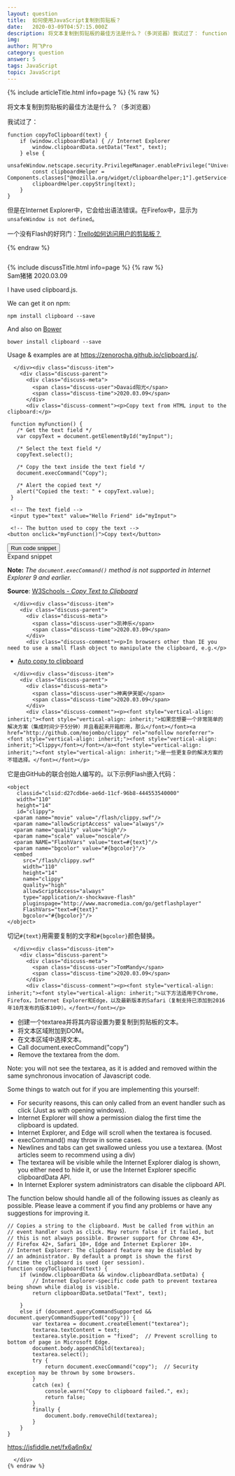 ```yaml
---
layout: question
title:  如何使用JavaScript复制到剪贴板？
date:   2020-03-09T04:57:15.000Z
description: 将文本复制到剪贴板的最佳方法是什么？（多浏览器）我试过了： function copyToClipboard(text) {    if (wi...
img: 
author: 阿飞Pro
category: question
answer: 5
tags: JavaScript
topic: JavaScript
---
```

<div class="article-root">
  <div class="article">
    {% include articleTitle.html info=page %}
    {% raw %}
    <div class="article-content"><p><font style="vertical-align: inherit;"><font style="vertical-align: inherit;">将文本复制到剪贴板的最佳方法是什么？</font><font style="vertical-align: inherit;">（多浏览器）</font></font></p>

<p><font style="vertical-align: inherit;"><font style="vertical-align: inherit;">我试过了： </font></font></p>

<pre class="lang-js prettyprint prettyprinted" style=""><code><span class="kwd">function</span><span class="pln"> copyToClipboard</span><span class="pun">(</span><span class="pln">text</span><span class="pun">)</span><span class="pln"> </span><span class="pun">{</span><font></font><span class="pln">
    </span><span class="kwd">if</span><span class="pln"> </span><span class="pun">(</span><span class="pln">window</span><span class="pun">.</span><span class="pln">clipboardData</span><span class="pun">)</span><span class="pln"> </span><span class="pun">{</span><span class="pln"> </span><span class="com">// Internet Explorer</span><font></font><span class="pln">
        window</span><span class="pun">.</span><span class="pln">clipboardData</span><span class="pun">.</span><span class="pln">setData</span><span class="pun">(</span><span class="str">"Text"</span><span class="pun">,</span><span class="pln"> text</span><span class="pun">);</span><font></font><span class="pln">
    </span><span class="pun">}</span><span class="pln"> </span><span class="kwd">else</span><span class="pln"> </span><span class="pun">{</span><span class="pln">  </span><font></font><span class="pln">
        unsafeWindow</span><span class="pun">.</span><span class="pln">netscape</span><span class="pun">.</span><span class="pln">security</span><span class="pun">.</span><span class="typ">PrivilegeManager</span><span class="pun">.</span><span class="pln">enablePrivilege</span><span class="pun">(</span><span class="str">"UniversalXPConnect"</span><span class="pun">);</span><span class="pln">  </span><font></font><span class="pln">
        </span><span class="kwd">const</span><span class="pln"> clipboardHelper </span><span class="pun">=</span><span class="pln"> </span><span class="typ">Components</span><span class="pun">.</span><span class="pln">classes</span><span class="pun">[</span><span class="str">"@mozilla.org/widget/clipboardhelper;1"</span><span class="pun">].</span><span class="pln">getService</span><span class="pun">(</span><span class="typ">Components</span><span class="pun">.</span><span class="pln">interfaces</span><span class="pun">.</span><span class="pln">nsIClipboardHelper</span><span class="pun">);</span><span class="pln">  </span><font></font><span class="pln">
        clipboardHelper</span><span class="pun">.</span><span class="pln">copyString</span><span class="pun">(</span><span class="pln">text</span><span class="pun">);</span><font></font><span class="pln">
    </span><span class="pun">}</span><font></font><span class="pln">
</span><span class="pun">}</span><font></font>
</code></pre>

<p><font style="vertical-align: inherit;"><font style="vertical-align: inherit;">但是在Internet Explorer中，它会给出语法错误。</font><font style="vertical-align: inherit;">在Firefox中，显示为</font></font><code>unsafeWindow is not defined</code><font style="vertical-align: inherit;"><font style="vertical-align: inherit;">。</font></font></p>

<p><font style="vertical-align: inherit;"><font style="vertical-align: inherit;">一个没有Flash的好窍门：</font></font><a href="https://stackoverflow.com/questions/17527870/how-does-trello-access-the-users-clipboard"><font style="vertical-align: inherit;"><font style="vertical-align: inherit;">Trello如何访问用户的剪贴板？</font></font></a></p></div>
    {% endraw %}
  </div>
  <p style="height: 0;width:0;overflow: hidden;"> 第155篇《如何使用JavaScript复制到剪贴板？》来自Winter(https://github.com/aiyld/aiyld.github.io)的站点</p>
  <div class="discuss-wrapper">
    {% include discussTitle.html info=page %}
    {% raw %}
    <div class="discuss-item">
        <div class="discuss-parent">
          <div class="discuss-meta">
            <span class="discuss-user">Sam猪猪</span>
            <span class="discuss-time">2020.03.09</span>
          </div>
          <div class="discuss-comment"><p>I have used clipboard.js.</p>

<p>We can get it on npm:</p>

<pre class="lang-js prettyprint prettyprinted" style=""><code><span class="pln">npm install clipboard </span><span class="pun">--</span><span class="pln">save</span></code></pre>

<p>And also on <a href="https://bower.io/" rel="nofollow noreferrer">Bower</a></p>

<pre class="lang-js prettyprint prettyprinted" style=""><code><span class="pln">bower install clipboard </span><span class="pun">--</span><span class="pln">save</span></code></pre>

<p>Usage &amp; examples are at <a href="https://zenorocha.github.io/clipboard.js/" rel="nofollow noreferrer">https://zenorocha.github.io/clipboard.js/</a>.</p></div>
        </div>
        
      </div><div class="discuss-item">
        <div class="discuss-parent">
          <div class="discuss-meta">
            <span class="discuss-user">Davaid阳光</span>
            <span class="discuss-time">2020.03.09</span>
          </div>
          <div class="discuss-comment"><p>Copy text from HTML input to the clipboard:</p>

<p></p><div class="snippet" data-lang="js" data-hide="false" data-console="true" data-babel="false">
<div class="snippet-code">
<pre class="snippet-code-js lang-js prettyprint prettyprinted" style=""><code><span class="pln"> </span><span class="kwd">function</span><span class="pln"> myFunction</span><span class="pun">()</span><span class="pln"> </span><span class="pun">{</span><font></font><span class="pln">
   </span><span class="com">/* Get the text field */</span><font></font><span class="pln">
   </span><span class="kwd">var</span><span class="pln"> copyText </span><span class="pun">=</span><span class="pln"> document</span><span class="pun">.</span><span class="pln">getElementById</span><span class="pun">(</span><span class="str">"myInput"</span><span class="pun">);</span><font></font><span class="pln">
</span><font></font><span class="pln">
   </span><span class="com">/* Select the text field */</span><font></font><span class="pln">
   copyText</span><span class="pun">.</span><span class="pln">select</span><span class="pun">();</span><font></font><span class="pln">
</span><font></font><span class="pln">
   </span><span class="com">/* Copy the text inside the text field */</span><font></font><span class="pln">
   document</span><span class="pun">.</span><span class="pln">execCommand</span><span class="pun">(</span><span class="str">"Copy"</span><span class="pun">);</span><font></font><span class="pln">
</span><font></font><span class="pln">
   </span><span class="com">/* Alert the copied text */</span><font></font><span class="pln">
   alert</span><span class="pun">(</span><span class="str">"Copied the text: "</span><span class="pln"> </span><span class="pun">+</span><span class="pln"> copyText</span><span class="pun">.</span><span class="pln">value</span><span class="pun">);</span><font></font><span class="pln">
 </span><span class="pun">}</span></code></pre>
<pre class="snippet-code-html lang-html prettyprint prettyprinted" style=""><code><span class="pln"> </span><span class="com">&lt;!-- The text field --&gt;</span><font></font><span class="pln">
 </span><span class="tag">&lt;input</span><span class="pln"> </span><span class="atn">type</span><span class="pun">=</span><span class="atv">"text"</span><span class="pln"> </span><span class="atn">value</span><span class="pun">=</span><span class="atv">"Hello Friend"</span><span class="pln"> </span><span class="atn">id</span><span class="pun">=</span><span class="atv">"myInput"</span><span class="tag">&gt;</span><font></font><span class="pln">
</span><font></font><span class="pln">
 </span><span class="com">&lt;!-- The button used to copy the text --&gt;</span><font></font><span class="pln">
</span><span class="tag">&lt;button</span><span class="pln"> </span><span class="atn">onclick</span><span class="pun">=</span><span class="atv">"</span><span class="pln">myFunction</span><span class="pun">()</span><span class="atv">"</span><span class="tag">&gt;</span><span class="pln">Copy text</span><span class="tag">&lt;/button&gt;</span></code></pre>
<div class="snippet-result"><div class="snippet-ctas"><button type="button" class="s-btn s-btn__primary"><span class="icon-play-white _hover"></span><span> Run code snippet</span></button><input class="copySnippet s-btn s-btn__filled" type="button" value="Copy snippet to answer" style="display: none;"><button type="button" class="s-btn hideResults" style="display: none;">Hide results</button><div class="popout-code"><a class="snippet-expand-link">Expand snippet</a></div></div><div class="snippet-result-code" style="display: none;"><iframe name="sif8" sandbox="allow-forms allow-modals allow-scripts" class="snippet-box-edit" frameborder="0"></iframe></div></div></div>
</div>
<p></p>

<p><strong>Note:</strong> <em>The <code>document.execCommand()</code> method is not supported in Internet Explorer 9 and earlier.</em></p>

<p><strong>Source</strong>: <a href="https://www.w3schools.com/howto/howto_js_copy_clipboard.asp" rel="nofollow noreferrer">W3Schools - <em>Copy Text to Clipboard</em></a></p></div>
        </div>
        
      </div><div class="discuss-item">
        <div class="discuss-parent">
          <div class="discuss-meta">
            <span class="discuss-user">凯神乐</span>
            <span class="discuss-time">2020.03.09</span>
          </div>
          <div class="discuss-comment"><p>In browsers other than IE you need to use a small flash object to manipulate the clipboard, e.g.</p>

<ul>
<li><a href="http://ajaxian.com/archives/auto-copy-to-clipboard" rel="nofollow noreferrer">Auto copy to clipboard</a></li>
</ul></div>
        </div>
        
      </div><div class="discuss-item">
        <div class="discuss-parent">
          <div class="discuss-meta">
            <span class="discuss-user">神离伊芙妮</span>
            <span class="discuss-time">2020.03.09</span>
          </div>
          <div class="discuss-comment"><p><font style="vertical-align: inherit;"><font style="vertical-align: inherit;">如果您想要一个非常简单的解决方案（集成时间少于5分钟）并且看起来开箱即用，那么</font></font><a href="http://github.com/mojombo/clippy" rel="nofollow noreferrer"><font style="vertical-align: inherit;"><font style="vertical-align: inherit;">Clippy</font></font></a><font style="vertical-align: inherit;"><font style="vertical-align: inherit;">是一些更复杂的解决方案的不错选择。</font></font></p>

<p><font style="vertical-align: inherit;"><font style="vertical-align: inherit;">它是由GitHub的联合创始人编写的。</font><font style="vertical-align: inherit;">以下示例Flash嵌入代码：</font></font></p>

<pre class="lang-js prettyprint prettyprinted" style=""><code><span class="pun">&lt;</span><span class="pln">object</span><font></font><span class="pln">
   classid</span><span class="pun">=</span><span class="str">"clsid:d27cdb6e-ae6d-11cf-96b8-444553540000"</span><font></font><span class="pln">
   width</span><span class="pun">=</span><span class="str">"110"</span><font></font><span class="pln">
   height</span><span class="pun">=</span><span class="str">"14"</span><font></font><span class="pln">
   id</span><span class="pun">=</span><span class="str">"clippy"</span><span class="pun">&gt;</span><font></font><span class="pln">
  </span><span class="pun">&lt;</span><span class="pln">param name</span><span class="pun">=</span><span class="str">"movie"</span><span class="pln"> value</span><span class="pun">=</span><span class="str">"/flash/clippy.swf"</span><span class="pun">/&gt;</span><font></font><span class="pln">
  </span><span class="pun">&lt;</span><span class="pln">param name</span><span class="pun">=</span><span class="str">"allowScriptAccess"</span><span class="pln"> value</span><span class="pun">=</span><span class="str">"always"</span><span class="pun">/&gt;</span><font></font><span class="pln">
  </span><span class="pun">&lt;</span><span class="pln">param name</span><span class="pun">=</span><span class="str">"quality"</span><span class="pln"> value</span><span class="pun">=</span><span class="str">"high"</span><span class="pun">/&gt;</span><font></font><span class="pln">
  </span><span class="pun">&lt;</span><span class="pln">param name</span><span class="pun">=</span><span class="str">"scale"</span><span class="pln"> value</span><span class="pun">=</span><span class="str">"noscale"</span><span class="pun">/&gt;</span><font></font><span class="pln">
  </span><span class="pun">&lt;</span><span class="pln">param NAME</span><span class="pun">=</span><span class="str">"FlashVars"</span><span class="pln"> value</span><span class="pun">=</span><span class="str">"text=#{text}"</span><span class="pun">/&gt;</span><font></font><span class="pln">
  </span><span class="pun">&lt;</span><span class="pln">param name</span><span class="pun">=</span><span class="str">"bgcolor"</span><span class="pln"> value</span><span class="pun">=</span><span class="str">"#{bgcolor}"</span><span class="pun">/&gt;</span><font></font><span class="pln">
  </span><span class="pun">&lt;</span><span class="pln">embed</span><font></font><span class="pln">
     src</span><span class="pun">=</span><span class="str">"/flash/clippy.swf"</span><font></font><span class="pln">
     width</span><span class="pun">=</span><span class="str">"110"</span><font></font><span class="pln">
     height</span><span class="pun">=</span><span class="str">"14"</span><font></font><span class="pln">
     name</span><span class="pun">=</span><span class="str">"clippy"</span><font></font><span class="pln">
     quality</span><span class="pun">=</span><span class="str">"high"</span><font></font><span class="pln">
     allowScriptAccess</span><span class="pun">=</span><span class="str">"always"</span><font></font><span class="pln">
     type</span><span class="pun">=</span><span class="str">"application/x-shockwave-flash"</span><font></font><span class="pln">
     pluginspage</span><span class="pun">=</span><span class="str">"http://www.macromedia.com/go/getflashplayer"</span><font></font><span class="pln">
     </span><span class="typ">FlashVars</span><span class="pun">=</span><span class="str">"text=#{text}"</span><font></font><span class="pln">
     bgcolor</span><span class="pun">=</span><span class="str">"#{bgcolor}"</span><span class="pun">/&gt;</span><font></font><span class="pln">
</span><span class="pun">&lt;/</span><span class="pln">object</span><span class="pun">&gt;</span><font></font>
</code></pre>

<p><font style="vertical-align: inherit;"><font style="vertical-align: inherit;">切记</font></font><code>#{text}</code><font style="vertical-align: inherit;"><font style="vertical-align: inherit;">用需要复制的文字和</font></font><code>#{bgcolor}</code><font style="vertical-align: inherit;"><font style="vertical-align: inherit;">颜色</font><font style="vertical-align: inherit;">替换</font><font style="vertical-align: inherit;">。</font></font></p></div>
        </div>
        
      </div><div class="discuss-item">
        <div class="discuss-parent">
          <div class="discuss-meta">
            <span class="discuss-user">TomMandy</span>
            <span class="discuss-time">2020.03.09</span>
          </div>
          <div class="discuss-comment"><p><font style="vertical-align: inherit;"><font style="vertical-align: inherit;">以下方法适用于Chrome，Firefox，Internet Explorer和Edge，以及最新版本的Safari（复制支持已添加到2016年10月发布的版本10中）。</font></font></p>

<ul>
<li><font style="vertical-align: inherit;"><font style="vertical-align: inherit;">创建一个textarea并将其内容设置为要复制到剪贴板的文本。</font></font></li>
<li><font style="vertical-align: inherit;"><font style="vertical-align: inherit;">将文本区域附加到DOM。</font></font></li>
<li><font style="vertical-align: inherit;"><font style="vertical-align: inherit;">在文本区域中选择文本。</font></font></li>
<li>Call document.execCommand("copy")</li>
<li>Remove the textarea from the dom.</li>
</ul>

<p>Note: you will not see the textarea, as it is added and removed within the same synchronous invocation of Javascript code.</p>

<p>Some things to watch out for if you are implementing this yourself:</p>

<ul>
<li>For security reasons, this can only called from an event handler such as click (Just as with opening windows).</li>
<li>Internet Explorer will show a permission dialog the first time the clipboard is updated.</li>
<li>Internet Explorer, and Edge will scroll when the textarea is focused.</li>
<li>execCommand() may throw in some cases.</li>
<li>Newlines and tabs can get swallowed unless you use a textarea. (Most articles seem to recommend using a div)</li>
<li>The textarea will be visible while the Internet Explorer dialog is shown, you either need to hide it, or use the Internet Explorer specific clipboardData API.</li>
<li>In Internet Explorer system administrators can disable the clipboard API.</li>
</ul>

<p>The function below should handle all of the following issues as cleanly as possible. Please leave a comment if you find any problems or have any suggestions for improving it.</p>

<pre class="lang-js prettyprint prettyprinted" style=""><code><span class="com">// Copies a string to the clipboard. Must be called from within an</span><font></font><span class="pln">
</span><span class="com">// event handler such as click. May return false if it failed, but</span><font></font><span class="pln">
</span><span class="com">// this is not always possible. Browser support for Chrome 43+,</span><font></font><span class="pln">
</span><span class="com">// Firefox 42+, Safari 10+, Edge and Internet Explorer 10+.</span><font></font><span class="pln">
</span><span class="com">// Internet Explorer: The clipboard feature may be disabled by</span><font></font><span class="pln">
</span><span class="com">// an administrator. By default a prompt is shown the first</span><font></font><span class="pln">
</span><span class="com">// time the clipboard is used (per session).</span><font></font><span class="pln">
</span><span class="kwd">function</span><span class="pln"> copyToClipboard</span><span class="pun">(</span><span class="pln">text</span><span class="pun">)</span><span class="pln"> </span><span class="pun">{</span><font></font><span class="pln">
    </span><span class="kwd">if</span><span class="pln"> </span><span class="pun">(</span><span class="pln">window</span><span class="pun">.</span><span class="pln">clipboardData </span><span class="pun">&amp;&amp;</span><span class="pln"> window</span><span class="pun">.</span><span class="pln">clipboardData</span><span class="pun">.</span><span class="pln">setData</span><span class="pun">)</span><span class="pln"> </span><span class="pun">{</span><font></font><span class="pln">
        </span><span class="com">// Internet Explorer-specific code path to prevent textarea being shown while dialog is visible.</span><font></font><span class="pln">
        </span><span class="kwd">return</span><span class="pln"> clipboardData</span><span class="pun">.</span><span class="pln">setData</span><span class="pun">(</span><span class="str">"Text"</span><span class="pun">,</span><span class="pln"> text</span><span class="pun">);</span><font></font><span class="pln">
</span><font></font><span class="pln">
    </span><span class="pun">}</span><font></font><span class="pln">
    </span><span class="kwd">else</span><span class="pln"> </span><span class="kwd">if</span><span class="pln"> </span><span class="pun">(</span><span class="pln">document</span><span class="pun">.</span><span class="pln">queryCommandSupported </span><span class="pun">&amp;&amp;</span><span class="pln"> document</span><span class="pun">.</span><span class="pln">queryCommandSupported</span><span class="pun">(</span><span class="str">"copy"</span><span class="pun">))</span><span class="pln"> </span><span class="pun">{</span><font></font><span class="pln">
        </span><span class="kwd">var</span><span class="pln"> textarea </span><span class="pun">=</span><span class="pln"> document</span><span class="pun">.</span><span class="pln">createElement</span><span class="pun">(</span><span class="str">"textarea"</span><span class="pun">);</span><font></font><span class="pln">
        textarea</span><span class="pun">.</span><span class="pln">textContent </span><span class="pun">=</span><span class="pln"> text</span><span class="pun">;</span><font></font><span class="pln">
        textarea</span><span class="pun">.</span><span class="pln">style</span><span class="pun">.</span><span class="pln">position </span><span class="pun">=</span><span class="pln"> </span><span class="str">"fixed"</span><span class="pun">;</span><span class="pln">  </span><span class="com">// Prevent scrolling to bottom of page in Microsoft Edge.</span><font></font><span class="pln">
        document</span><span class="pun">.</span><span class="pln">body</span><span class="pun">.</span><span class="pln">appendChild</span><span class="pun">(</span><span class="pln">textarea</span><span class="pun">);</span><font></font><span class="pln">
        textarea</span><span class="pun">.</span><span class="pln">select</span><span class="pun">();</span><font></font><span class="pln">
        </span><span class="kwd">try</span><span class="pln"> </span><span class="pun">{</span><font></font><span class="pln">
            </span><span class="kwd">return</span><span class="pln"> document</span><span class="pun">.</span><span class="pln">execCommand</span><span class="pun">(</span><span class="str">"copy"</span><span class="pun">);</span><span class="pln">  </span><span class="com">// Security exception may be thrown by some browsers.</span><font></font><span class="pln">
        </span><span class="pun">}</span><font></font><span class="pln">
        </span><span class="kwd">catch</span><span class="pln"> </span><span class="pun">(</span><span class="pln">ex</span><span class="pun">)</span><span class="pln"> </span><span class="pun">{</span><font></font><span class="pln">
            console</span><span class="pun">.</span><span class="pln">warn</span><span class="pun">(</span><span class="str">"Copy to clipboard failed."</span><span class="pun">,</span><span class="pln"> ex</span><span class="pun">);</span><font></font><span class="pln">
            </span><span class="kwd">return</span><span class="pln"> </span><span class="kwd">false</span><span class="pun">;</span><font></font><span class="pln">
        </span><span class="pun">}</span><font></font><span class="pln">
        finally </span><span class="pun">{</span><font></font><span class="pln">
            document</span><span class="pun">.</span><span class="pln">body</span><span class="pun">.</span><span class="pln">removeChild</span><span class="pun">(</span><span class="pln">textarea</span><span class="pun">);</span><font></font><span class="pln">
        </span><span class="pun">}</span><font></font><span class="pln">
    </span><span class="pun">}</span><font></font><span class="pln">
</span><span class="pun">}</span><font></font>
</code></pre>

<p><a href="https://jsfiddle.net/fx6a6n6x/" rel="noreferrer">https://jsfiddle.net/fx6a6n6x/</a></p></div>
        </div>
        
      </div>
    {% endraw %}
  </div>
<div>
